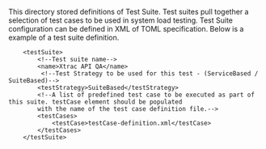 This directory stored definitions of Test Suite. Test suites pull together a selection of test cases to be used in system load testing. 
Test Suite configuration can be defined in XML of TOML specification. 
Below is a example of a test suite definition.

        <testSuite>
            <!--Test suite name-->
            <name>Xtrac API QA</name>
             <!--Test Strategy to be used for this test - (ServiceBased / SuiteBased)-->
            <testStrategy>SuiteBased</testStrategy>
            <!--A list of predefined test case to be executed as part of this suite. testCase element should be populated 
            with the name of the test case definition file.-->
            <testCases>
                <testCase>testCase-definition.xml</testCase>
            </testCases>
        </testSuite>